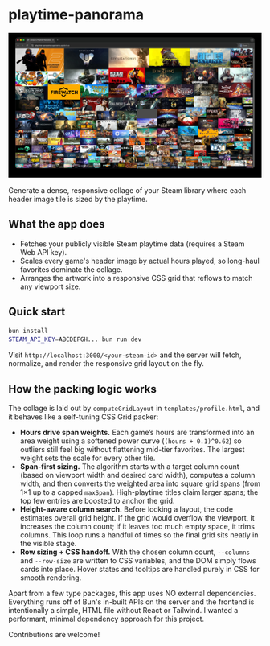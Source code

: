 # playtime-panorama

![Screenshot of playtime-panorama](screenshot.jpg)

Generate a dense, responsive collage of your Steam library where each header image tile is sized by the playtime.

## What the app does
- Fetches your publicly visible Steam playtime data (requires a Steam Web API key).
- Scales every game's header image by actual hours played, so long-haul favorites dominate the collage.
- Arranges the artwork into a responsive CSS grid that reflows to match any viewport size.

## Quick start
```bash
bun install
STEAM_API_KEY=ABCDEFGH... bun run dev
```

Visit `http://localhost:3000/<your-steam-id>` and the server will fetch, normalize, and render the responsive grid layout on the fly.

## How the packing logic works
The collage is laid out by `computeGridLayout` in `templates/profile.html`, and it behaves like a self-tuning CSS Grid packer:

- **Hours drive span weights.** Each game’s hours are transformed into an area weight using a softened power curve (`(hours + 0.1)^0.62`) so outliers still feel big without flattening mid-tier favorites. The largest weight sets the scale for every other tile.
- **Span-first sizing.** The algorithm starts with a target column count (based on viewport width and desired card width), computes a column width, and then converts the weighted area into square grid spans (from 1×1 up to a capped `maxSpan`). High-playtime titles claim larger spans; the top few entries are boosted to anchor the grid.
- **Height-aware column search.** Before locking a layout, the code estimates overall grid height. If the grid would overflow the viewport, it increases the column count; if it leaves too much empty space, it trims columns. This loop runs a handful of times so the final grid sits neatly in the visible stage.
- **Row sizing + CSS handoff.** With the chosen column count, `--columns` and `--row-size` are written to CSS variables, and the DOM simply flows cards into place. Hover states and tooltips are handled purely in CSS for smooth rendering.

Apart from a few type packages, this app uses NO external dependencies. Everything runs off of Bun's in-built APIs on the server and the frontend is intentionally a simple, HTML file without React or Tailwind. I wanted a performant, minimal dependency approach for this project.

Contributions are welcome!